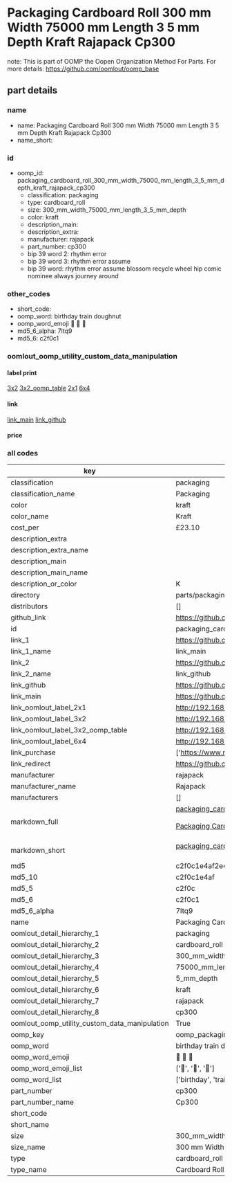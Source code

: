 # Packaging Cardboard Roll 300 mm Width 75000 mm Length 3 5 mm Depth Kraft Rajapack Cp300  

note: This is part of OOMP the Oopen Organization Method For Parts. For more details: https://github.com/oomlout/oomp_base

##  part details
  







### name
* name: Packaging Cardboard Roll 300 mm Width 75000 mm Length 3 5 mm Depth Kraft Rajapack Cp300
* name_short: 
### id
* oomp_id: packaging_cardboard_roll_300_mm_width_75000_mm_length_3_5_mm_depth_kraft_rajapack_cp300
  * classification: packaging
  * type: cardboard_roll
  * size: 300_mm_width_75000_mm_length_3_5_mm_depth
  * color: kraft
  * description_main: 
  * description_extra: 
  * manufacturer: rajapack
  * part_number: cp300
  * bip 39 word 2: rhythm error
  * bip 39 word 3: rhythm error assume
  * bip 39 word: rhythm error assume blossom recycle wheel hip comic nominee always journey around

### other_codes
* short_code: 
* oomp_word: birthday train doughnut
* oomp_word_emoji :birthday: :train: :doughnut:
* md5_6_alpha: 7ltq9
* md5_6: c2f0c1






### oomlout_oomp_utility_custom_data_manipulation
#### label print
[3x2](http://192.168.1.245:1112/?label=oomp%207ltq9)
[3x2_oomp_table](http://192.168.1.108:1112/?label=oomp%207ltq9)
[2x1](http://192.168.1.242:1112/?label=oomp%207ltq9)
[6x4](http://192.168.1.55:1112/?label=oomp%207ltq9)    

#### link

[link_main](https://github.com/oomlout/oomlout_oomp_version_1_messy/tree/main/parts/packaging_cardboard_roll_300_mm_width_75000_mm_length_3_5_mm_depth_kraft_rajapack_cp300) [link_github](https://github.com/oomlout/oomlout_oomp_version_1_messy/tree/main/parts/packaging_cardboard_roll_300_mm_width_75000_mm_length_3_5_mm_depth_kraft_rajapack_cp300)                             

#### price







### all codes 
| key | value |  
| --- | --- |  
| classification | packaging |  
| classification_name | Packaging |  
| color | kraft |  
| color_name | Kraft |  
| cost_per | £23.10 |  
| description_extra |  |  
| description_extra_name |  |  
| description_main |  |  
| description_main_name |  |  
| description_or_color | K  |  
| directory | parts/packaging_cardboard_roll_300_mm_width_75000_mm_length_3_5_mm_depth_kraft_rajapack_cp300 |  
| distributors | [] |  
| github_link | https://github.com/oomlout/oomlout_oomp_part_src/tree/main/parts/packaging_cardboard_roll_300_mm_width_75000_mm_length_3_5_mm_depth_kraft_rajapack_cp300 |  
| id | packaging_cardboard_roll_300_mm_width_75000_mm_length_3_5_mm_depth_kraft_rajapack_cp300 |  
| link_1 | https://github.com/oomlout/oomlout_oomp_version_1_messy/tree/main/parts/packaging_cardboard_roll_300_mm_width_75000_mm_length_3_5_mm_depth_kraft_rajapack_cp300 |  
| link_1_name | link_main |  
| link_2 | https://github.com/oomlout/oomlout_oomp_version_1_messy/tree/main/parts/packaging_cardboard_roll_300_mm_width_75000_mm_length_3_5_mm_depth_kraft_rajapack_cp300 |  
| link_2_name | link_github |  
| link_github | https://github.com/oomlout/oomlout_oomp_version_1_messy/tree/main/parts/packaging_cardboard_roll_300_mm_width_75000_mm_length_3_5_mm_depth_kraft_rajapack_cp300 |  
| link_main | https://github.com/oomlout/oomlout_oomp_version_1_messy/tree/main/parts/packaging_cardboard_roll_300_mm_width_75000_mm_length_3_5_mm_depth_kraft_rajapack_cp300 |  
| link_oomlout_label_2x1 | http://192.168.1.242:1112/?label=oomp%207ltq9 |  
| link_oomlout_label_3x2 | http://192.168.1.245:1112/?label=oomp%207ltq9 |  
| link_oomlout_label_3x2_oomp_table | http://192.168.1.108:1112/?label=oomp%207ltq9 |  
| link_oomlout_label_6x4 | http://192.168.1.55:1112/?label=oomp%207ltq9 |  
| link_purchase | ['https://www.rajapack.co.uk/protective-packaging/paper-packaging/corrugated-cardboard-rolls_PDT05562.html'] |  
| link_redirect | https://github.com/oomlout/oomlout_oomp_version_1_messy/tree/main/parts/packaging_cardboard_roll_300_mm_width_75000_mm_length_3_5_mm_depth_kraft_rajapack_cp300 |  
| manufacturer | rajapack |  
| manufacturer_name | Rajapack |  
| manufacturers | [] |  
| markdown_full | [packaging_cardboard_roll_300_mm_width_75000_mm_length_3_5_mm_depth_kraft_rajapack_cp300](none)<br>[](none)<br>[Packaging Cardboard Roll 300 Mm Width 75000 Mm Length 3 5 Mm Depth Kraft Rajapack Cp300](none)<br><br> |  
| markdown_short | [packaging_cardboard_roll_300_mm_width_75000_mm_length_3_5_mm_depth_kraft_rajapack_cp300](none)<br><br> |  
| md5 | c2f0c1e4af2e4d7fe859f1801bd335c6 |  
| md5_10 | c2f0c1e4af |  
| md5_5 | c2f0c |  
| md5_6 | c2f0c1 |  
| md5_6_alpha | 7ltq9 |  
| name | Packaging Cardboard Roll 300 mm Width 75000 mm Length 3 5 mm Depth Kraft Rajapack Cp300 |  
| oomlout_detail_hierarchy_1 | packaging |  
| oomlout_detail_hierarchy_2 | cardboard_roll |  
| oomlout_detail_hierarchy_3 | 300_mm_width |  
| oomlout_detail_hierarchy_4 | 75000_mm_length |  
| oomlout_detail_hierarchy_5 | 5_mm_depth |  
| oomlout_detail_hierarchy_6 | kraft |  
| oomlout_detail_hierarchy_7 | rajapack |  
| oomlout_detail_hierarchy_8 | cp300 |  
| oomlout_oomp_utility_custom_data_manipulation | True |  
| oomp_key | oomp_packaging_cardboard_roll_300_mm_width_75000_mm_length_3_5_mm_depth_kraft_rajapack_cp300 |  
| oomp_word | birthday train doughnut |  
| oomp_word_emoji | :birthday: :train: :doughnut: |  
| oomp_word_emoji_list | [':birthday:', ':train:', ':doughnut:'] |  
| oomp_word_list | ['birthday', 'train', 'doughnut'] |  
| part_number | cp300 |  
| part_number_name | Cp300 |  
| short_code |  |  
| short_name |  |  
| size | 300_mm_width_75000_mm_length_3_5_mm_depth |  
| size_name | 300 mm Width 75000 mm Length 3 5 mm Depth |  
| type | cardboard_roll |  
| type_name | Cardboard Roll |  
